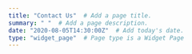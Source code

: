 ```yaml
---
title: "Contact Us"  # Add a page title.
summary: " "  # Add a page description.
date: "2020-08-05T14:30:00Z"  # Add today's date.
type: "widget_page"  # Page type is a Widget Page
---
```

